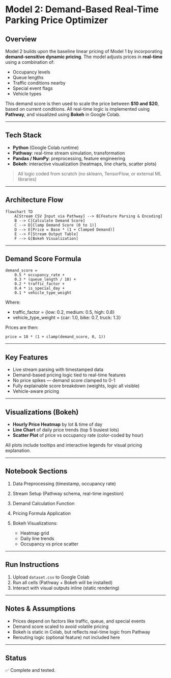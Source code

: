 # Model 2: Demand-Based Real-Time Parking Price Optimizer

## Overview

Model 2 builds upon the baseline linear pricing of Model 1 by incorporating **demand-sensitive dynamic pricing**.
The model adjusts prices in **real-time** using a combination of:

* Occupancy levels
* Queue lengths
* Traffic conditions nearby
* Special event flags
* Vehicle types

This demand score is then used to scale the price between **\$10 and \$20**, based on current conditions.
All real-time logic is implemented using **Pathway**, and visualized using **Bokeh** in Google Colab.

---

## Tech Stack

* **Python** (Google Colab runtime)
* **Pathway**: real-time stream simulation, transformation
* **Pandas / NumPy**: preprocessing, feature engineering
* **Bokeh**: interactive visualization (heatmaps, line charts, scatter plots)

> All logic coded from scratch (no sklearn, TensorFlow, or external ML libraries)

---

## Architecture Flow

```mermaid
flowchart TD
    A[Stream CSV Input via Pathway] --> B[Feature Parsing & Encoding]
    B --> C[Calculate Demand Score]
    C --> D[Clamp Demand Score (0 to 1)]
    D --> E[Price = Base * (1 + Clamped Demand)]
    E --> F[Stream Output Table]
    F --> G[Bokeh Visualization]
```

---

## Demand Score Formula

```
demand_score =
    0.5 * occupancy_rate +
    0.3 * (queue_length / 10) +
    0.2 * traffic_factor +
    0.4 * is_special_day +
    0.1 * vehicle_type_weight
```

Where:

* traffic\_factor = {low: 0.2, medium: 0.5, high: 0.8}
* vehicle\_type\_weight = {car: 1.0, bike: 0.7, truck: 1.3}

Prices are then:

```
price = 10 * (1 + clamp(demand_score, 0, 1))
```

---

## Key Features

* Live stream parsing with timestamped data
* Demand-based pricing logic tied to real-time features
* No price spikes — demand score clamped to 0-1
* Fully explainable score breakdown (weights, logic all visible)
* Vehicle-aware pricing

---

## Visualizations (Bokeh)

* **Hourly Price Heatmap** by lot & time of day
* **Line Chart** of daily price trends (top 5 busiest lots)
* **Scatter Plot** of price vs occupancy rate (color-coded by hour)

All plots include tooltips and interactive legends for visual pricing explanation.

---

## Notebook Sections

1. Data Preprocessing (timestamp, occupancy rate)
2. Stream Setup (Pathway schema, real-time ingestion)
3. Demand Calculation Function
4. Pricing Formula Application
5. Bokeh Visualizations:

   * Heatmap grid
   * Daily line trends
   * Occupancy vs price scatter

---

## Run Instructions

1. Upload `dataset.csv` to Google Colab
2. Run all cells (Pathway + Bokeh will be installed)
3. Interact with visual outputs inline (static rendering)

---

## Notes & Assumptions

* Prices depend on factors like traffic, queue, and special events
* Demand score scaled to avoid volatile pricing
* Bokeh is static in Colab, but reflects real-time logic from Pathway
* Rerouting logic (optional feature) not included here

---

## Status

✅ Complete and tested.
